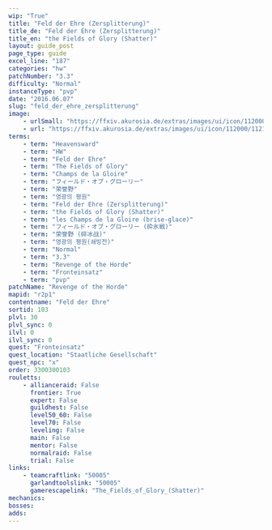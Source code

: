 ```yaml
---
wip: "True"
title: "Feld der Ehre (Zersplitterung)"
title_de: "Feld der Ehre (Zersplitterung)"
title_en: "the Fields of Glory (Shatter)"
layout: guide_post
page_type: guide
excel_line: "187"
categories: "hw"
patchNumber: "3.3"
difficulty: "Normal"
instanceType: "pvp"
date: "2016.06.07"
slug: "feld_der_ehre_zersplitterung"
image:
    - urlSmall: "https://ffxiv.akurosia.de/extras/images/ui/icon/112000/112165.png"
    - url: "https://ffxiv.akurosia.de/extras/images/ui/icon/112000/112165.png"
terms:
    - term: "Heavensward"
    - term: "HW"
    - term: "Feld der Ehre"
    - term: "The Fields of Glory"
    - term: "Champs de la Gloire"
    - term: "フィールド・オブ・グローリー"
    - term: "荣誉野"
    - term: "영광의 평원"
    - term: "Feld der Ehre (Zersplitterung)"
    - term: "the Fields of Glory (Shatter)"
    - term: "les Champs de la Gloire (brise-glace)"
    - term: "フィールド・オブ・グローリー (砕氷戦)"
    - term: "荣誉野 (碎冰战)"
    - term: "영광의 평원(쇄빙전)"
    - term: "Normal"
    - term: "3.3"
    - term: "Revenge of the Horde"
    - term: "Fronteinsatz"
    - term: "pvp"
patchName: "Revenge of the Horde"
mapid: "r2p1"
contentname: "Feld der Ehre"
sortid: 103
plvl: 30
plvl_sync: 0
ilvl: 0
ilvl_sync: 0
quest: "Fronteinsatz"
quest_location: "Staatliche Gesellschaft"
quest_npc: "x"
order: 3300300103
rouletts:
    - allianceraid: False
      frontier: True
      expert: False
      guildhest: False
      level50_60: False
      level70: False
      leveling: False
      main: False
      mentor: False
      normalraid: False
      trial: False
links:
    - teamcraftlink: "50005"
      garlandtoolslink: "50005"
      gamerescapelink: "The_Fields_of_Glory_(Shatter)"
mechanics:
bosses:
adds:
---
```

